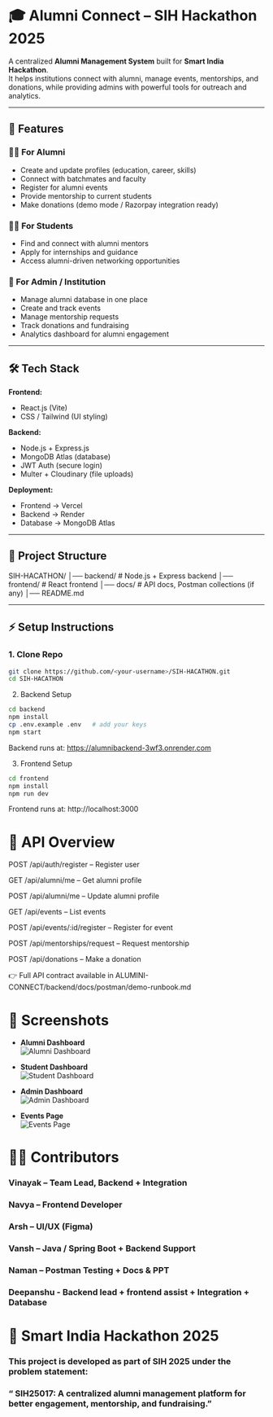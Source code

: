 # 🎓 Alumni Connect – SIH Hackathon 2025

A centralized **Alumni Management System** built for **Smart India Hackathon**.  
It helps institutions connect with alumni, manage events, mentorships, and donations, while providing admins with powerful tools for outreach and analytics.

---

## 🚀 Features

### 👨‍🎓 For Alumni
- Create and update profiles (education, career, skills)
- Connect with batchmates and faculty
- Register for alumni events
- Provide mentorship to current students
- Make donations (demo mode / Razorpay integration ready)

### 🧑‍🎓 For Students
- Find and connect with alumni mentors
- Apply for internships and guidance
- Access alumni-driven networking opportunities

### 🏫 For Admin / Institution
- Manage alumni database in one place
- Create and track events
- Manage mentorship requests
- Track donations and fundraising
- Analytics dashboard for alumni engagement

---

## 🛠️ Tech Stack

**Frontend:**  
- React.js (Vite)  
- CSS / Tailwind (UI styling)  

**Backend:**  
- Node.js + Express.js  
- MongoDB Atlas (database)  
- JWT Auth (secure login)  
- Multer + Cloudinary (file uploads)  

**Deployment:**  
- Frontend → Vercel  
- Backend → Render  
- Database → MongoDB Atlas  

---

## 📂 Project Structure
SIH-HACATHON/
│── backend/ # Node.js + Express backend
│── frontend/ # React frontend
│── docs/ # API docs, Postman collections (if any)
│── README.md

---

## ⚡ Setup Instructions

### 1. Clone Repo
```bash
git clone https://github.com/<your-username>/SIH-HACATHON.git
cd SIH-HACATHON
```
2. Backend Setup
```bash
cd backend
npm install
cp .env.example .env   # add your keys
npm start
```
Backend runs at: https://alumnibackend-3wf3.onrender.com


3. Frontend Setup
```bash 
cd frontend
npm install
npm run dev
```
Frontend runs at: http://localhost:3000
# 📡 API Overview

 POST /api/auth/register – Register user
 
 GET /api/alumni/me – Get alumni profile
 
 POST /api/alumni/me – Update alumni profile
 
 GET /api/events – List events
 
 POST /api/events/:id/register – Register for event
 
 POST /api/mentorships/request – Request mentorship
 
 POST /api/donations – Make a donation
 
 👉 Full API contract available in ALUMINI-CONNECT/backend/docs/postman/demo-runbook.md

# 📸 Screenshots 
- **Alumni Dashboard**  
![Alumni Dashboard](frontend/frontend_pages/alumni_dashboard.png)

- **Student Dashboard**  
![Student Dashboard](frontend/frontend_pages/student_dashboard.png)

- **Admin Dashboard**  
![Admin Dashboard](frontend/frontend_pages/admin_dashboard.png)

- **Events Page**  
![Events Page](frontend/frontend_pages/event_tab.png)


# 👨‍💻 Contributors

### Vinayak – Team Lead, Backend + Integration
### Navya – Frontend Developer
### Arsh – UI/UX (Figma)
### Vansh – Java / Spring Boot + Backend Support
### Naman – Postman Testing + Docs & PPT
### Deepanshu - Backend lead + frontend assist + Integration + Database
# 📅 Smart India Hackathon 2025
### This project is developed as part of SIH 2025 under the problem statement:
### “ SIH25017: A centralized alumni management platform for better engagement, mentorship, and fundraising.”









